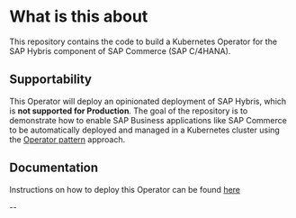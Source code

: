 # What is this about

This repository contains the code to build a Kubernetes Operator for the SAP Hybris component of SAP Commerce (SAP C/4HANA).

## Supportability

This Operator will deploy an opinionated deployment of SAP Hybris, which is **not supported for Production**. The goal of the repository is to demonstrate how to enable SAP Business applications like SAP Commerce to be automatically deployed and managed in a Kubernetes cluster using the [Operator pattern](https://kubernetes.io/docs/concepts/extend-kubernetes/operator/) approach. 

## Documentation

Instructions on how to deploy this Operator can be found [here](docs/README.md)

--